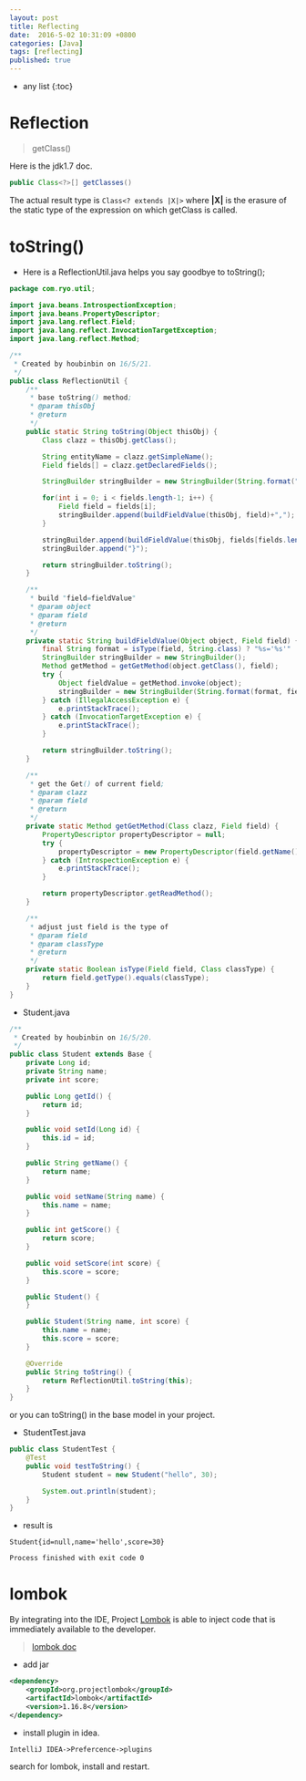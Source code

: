 ```yaml
---
layout: post
title: Reflecting
date:  2016-5-02 10:31:09 +0800
categories: [Java]
tags: [reflecting]
published: true
---
```


* any list
{:toc}

# Reflection

> getClass()

Here is the jdk1.7 doc.

```java
public Class<?>[] getClasses()
```
The actual result type is ```Class<? extends |X|>``` where **|X|** is the erasure of the static type of the expression on which getClass is called.

# toString()

- Here is a ReflectionUtil.java helps you say goodbye to toString();

```java
package com.ryo.util;

import java.beans.IntrospectionException;
import java.beans.PropertyDescriptor;
import java.lang.reflect.Field;
import java.lang.reflect.InvocationTargetException;
import java.lang.reflect.Method;

/**
 * Created by houbinbin on 16/5/21.
 */
public class ReflectionUtil {
    /**
     * base toString() method;
     * @param thisObj
     * @return
     */
    public static String toString(Object thisObj) {
        Class clazz = thisObj.getClass();

        String entityName = clazz.getSimpleName();
        Field fields[] = clazz.getDeclaredFields();

        StringBuilder stringBuilder = new StringBuilder(String.format("%s{", entityName));

        for(int i = 0; i < fields.length-1; i++) {
            Field field = fields[i];
            stringBuilder.append(buildFieldValue(thisObj, field)+",");
        }

        stringBuilder.append(buildFieldValue(thisObj, fields[fields.length-1]));
        stringBuilder.append("}");

        return stringBuilder.toString();
    }

    /**
     * build "field=fieldValue"
     * @param object
     * @param field
     * @return
     */
    private static String buildFieldValue(Object object, Field field) {
        final String format = isType(field, String.class) ? "%s='%s'" : "%s=%s";
        StringBuilder stringBuilder = new StringBuilder();
        Method getMethod = getGetMethod(object.getClass(), field);
        try {
            Object fieldValue = getMethod.invoke(object);
            stringBuilder = new StringBuilder(String.format(format, field.getName(), fieldValue));
        } catch (IllegalAccessException e) {
            e.printStackTrace();
        } catch (InvocationTargetException e) {
            e.printStackTrace();
        }

        return stringBuilder.toString();
    }

    /**
     * get the Get() of current field;
     * @param clazz
     * @param field
     * @return
     */
    private static Method getGetMethod(Class clazz, Field field) {
        PropertyDescriptor propertyDescriptor = null;
        try {
            propertyDescriptor = new PropertyDescriptor(field.getName(), clazz);
        } catch (IntrospectionException e) {
            e.printStackTrace();
        }

        return propertyDescriptor.getReadMethod();
    }

    /**
     * adjust just field is the type of
     * @param field
     * @param classType
     * @return
     */
    private static Boolean isType(Field field, Class classType) {
        return field.getType().equals(classType);
    }
}
```

- Student.java

```java
/**
 * Created by houbinbin on 16/5/20.
 */
public class Student extends Base {
    private Long id;
    private String name;
    private int score;

    public Long getId() {
        return id;
    }

    public void setId(Long id) {
        this.id = id;
    }

    public String getName() {
        return name;
    }

    public void setName(String name) {
        this.name = name;
    }

    public int getScore() {
        return score;
    }

    public void setScore(int score) {
        this.score = score;
    }

    public Student() {
    }

    public Student(String name, int score) {
        this.name = name;
        this.score = score;
    }

    @Override
    public String toString() {
        return ReflectionUtil.toString(this);
    }
}
```

or you can toString() in the base model in your project.

- StudentTest.java

```java
public class StudentTest {
    @Test
    public void testToString() {
        Student student = new Student("hello", 30);

        System.out.println(student);
    }
}

```

- result is

```
Student{id=null,name='hello',score=30}

Process finished with exit code 0
```

# lombok

By integrating into the IDE, Project [Lombok](https://projectlombok.org/) is able to inject code that is immediately available to the developer.

> [lombok doc](https://projectlombok.org/features/index.html)

- add jar

```xml
<dependency>
    <groupId>org.projectlombok</groupId>
    <artifactId>lombok</artifactId>
    <version>1.16.8</version>
</dependency>
```

- install plugin in idea.

```
IntelliJ IDEA->Prefercence->plugins
```

search for <label class="label label-success">lombok</label>, install and restart.






